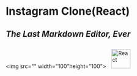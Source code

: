 # Instagram Clone(React)
## _The Last Markdown Editor, Ever_
<img src="" width="100"height="100">
<img style="margin: 10px" src="https://upload.wikimedia.org/wikipedia/commons/a/a7/React-icon.svg" alt="React" height="50" />  
